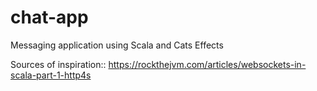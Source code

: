 # chat-app
Messaging application using Scala and Cats Effects

Sources of inspiration:: https://rockthejvm.com/articles/websockets-in-scala-part-1-http4s